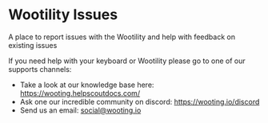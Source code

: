 # Wootility Issues
A place to report issues with the Wootility and help with feedback on existing issues

If you need help with your keyboard or Wootility please go to one of our supports channels:
* Take a look at our knowledge base here: https://wooting.helpscoutdocs.com/
* Ask one our incredible community on discord: https://wooting.io/discord
* Send us an email: [social@wooting.io](mailto:social@wooting.io)
